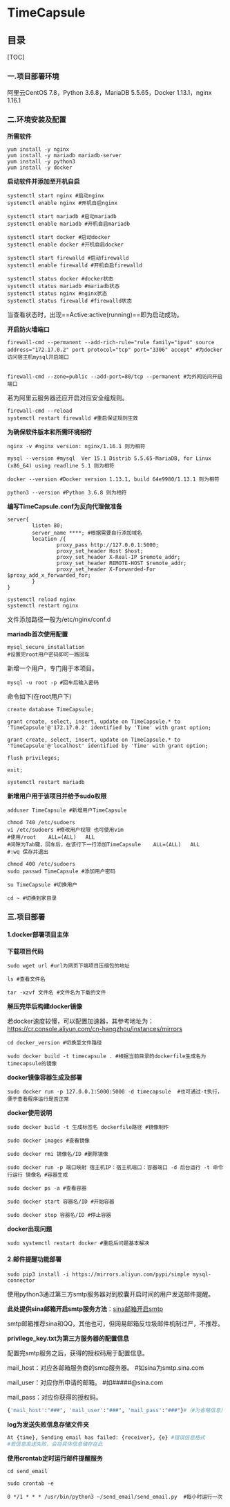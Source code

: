 # TimeCapsule

## 目录

[TOC]

### 一.项目部署环境

阿里云CentOS 7.8，Python 3.6.8，MariaDB 5.5.65，Docker 1.13.1，nginx 1.16.1



### 二.环境安装及配置

**所需软件**

```
yum install -y nginx
yum install -y mariadb mariadb-server
yum install -y python3
yum install -y docker 
```



**启动软件并添加至开机自启**

```
systemctl start nginx #启动nginx
systemctl enable nginx #开机自启nginx

systemctl start mariadb #启动mariadb
systemctl enable mariadb #开机自启mariadb

systemctl start docker #启动docker
systemctl enable docker #开机自启docker

systemctl start firewalld #启动firewalld
systemctl enable firewalld #开机自启firewalld

systemctl status docker #docker状态
systemctl status mariadb #mariadb状态
systemctl status nginx #nginx状态
systemctl status firewalld #firewalld状态
```

当查看状态时，出现==Active:active(running)==即为启动成功。



**开启防火墙端口**

```
firewall-cmd --permanent --add-rich-rule="rule family="ipv4" source address="172.17.0.2" port protocol="tcp" port="3306" accept" #为docker访问宿主机mysql开启端口


firewall-cmd --zone=public --add-port=80/tcp --permanent #为外网访问开启端口
```

若为阿里云服务器还应开启对应安全组规则。

```
firewall-cmd --reload
systemctl restart firewalld #重启保证规则生效
```



**为确保软件版本和所需环境相符**

```
nginx -v #nginx version: nginx/1.16.1 则为相符

mysql --version #mysql  Ver 15.1 Distrib 5.5.65-MariaDB, for Linux (x86_64) using readline 5.1 则为相符

docker --version #Docker version 1.13.1, build 64e9980/1.13.1 则为相符

python3 --version #Python 3.6.8 则为相符
```



**编写TimeCapsule.conf为反向代理做准备**

```nginx
server{
        listen 80;
        server_name ****; #根据需要自行添加域名
        location /{
                proxy_pass http://127.0.0.1:5000;
                proxy_set_header Host $host;
                proxy_set_header X-Real-IP $remote_addr;
                proxy_set_header REMOTE-HOST $remote_addr;
                proxy_set_header X-Forwarded-For $proxy_add_x_forwarded_for;
        }
}
```

```
systemctl reload nginx
systemctl restart nginx
```

文件添加路径一般为/etc/nginx/conf.d



**mariadb首次使用配置**

```
mysql_secure_installation
#设置完root用户密码即可一路回车
```

新增一个用户，专门用于本项目。

```
mysql -u root -p #回车后输入密码
```

命令如下(在root用户下)

```mysql
create database TimeCapsule;

grant create, select, insert, update on TimeCapsule.* to 'TimeCapsule'@'172.17.0.2' identified by 'Time' with grant option;

grant create, select, insert, update on TimeCapsule.* to 'TimeCapsule'@'localhost' identified by 'Time' with grant option;

flush privileges;

exit;
```

```
systemctl restart mariadb
```



**新增用户用于该项目并给予sudo权限**

```
adduser TimeCapsule #新增用户TimeCapsule

chmod 740 /etc/sudoers
vi /etc/sudoers #修改用户权限 也可使用vim
#使用/root	ALL=(ALL)	ALL
#间隙为Tab键，回车后，在该行下一行添加TimeCapsule	ALL=(ALL)	ALL
#:wq 保存并退出

chmod 400 /etc/sudoers
sudo passwd TimeCapsule #添加用户密码

su TimeCapsule #切换用户

cd ~ #切换到家目录
```



### 三.项目部署

#### 1.docker部署项目主体

**下载项目代码**

```
sudo wget url #url为网页下端项目压缩包的地址

ls #查看文件名

tar -xzvf 文件名 #文件名为下载的文件
```



**解压完毕后构建docker镜像**

若docker速度较慢，可以配置加速器，其参考地址为：https://cr.console.aliyun.com/cn-hangzhou/instances/mirrors

```
cd docker_version #切换至文件路径

sudo docker build -t timecapsule . #根据当前目录的dockerfile生成名为timecapsule的镜像
```



**docker镜像容器生成及部署** 

```
sudo docker run -p 127.0.0.1:5000:5000 -d timecapsule  #也可通过-t执行，便于查看程序运行是否正常
```



**docker使用说明**

```
sudo docker build -t 生成标签名 dockerfile路径 #镜像制作 

sudo docker images #查看镜像 

sudo docker rmi 镜像名/ID #删除镜像 

sudo docker run -p 端口映射 宿主机IP：宿主机端口：容器端口 -d 后台运行 -t 命令行运行 镜像名 #容器生成 

sudo docker ps -a #查看容器 

sudo docker start 容器名/ID #开始容器 

sudo docker stop 容器名/ID #停止容器 
```



**docker出现问题**

```
sudo systemctl restart docker #重启后问题基本解决
```



#### 2.邮件提醒功能部署

```
sudo pip3 install -i https://mirrors.aliyun.com/pypi/simple mysql-connector
```

使用python3通过第三方smtp服务器对到胶囊开启时间的用户发送邮件提醒。

**此处提供sina邮箱开启smtp服务方法**：[sina邮箱开启smtp](https://jingyan.baidu.com/article/59a015e3af0f10f7948865eb.html)

smtp邮箱推荐sina和QQ，其他也可，但网易邮箱反垃圾邮件机制过严，不推荐。



**privilege_key.txt为第三方服务器的配置信息**

配置完smtp服务之后，获得的授权码用于配置信息。

mail_host：对应各邮箱服务商的smtp服务器。 #如sina为smtp.sina.com

mail_user：对应你所申请的邮箱。 #如#####@sina.com

mail_pass：对应你获得的授权码。

```python
{'mail_host':"###", 'mail_user':"###", 'mail_pass':"###"}#（#为省略信息）
```



**log为发送失败信息存储文件夹**

```python
At {time}, Sending email has failed: {receiver}, {e} #错误信息格式
#若信息发送失败，会将具体信息储存在此
```



**使用crontab定时运行邮件提醒服务**

```
cd send_email

sudo crontab -e

0 */1 * * * /usr/bin/python3 ~/send_email/send_email.py  #每小时运行一次
```





